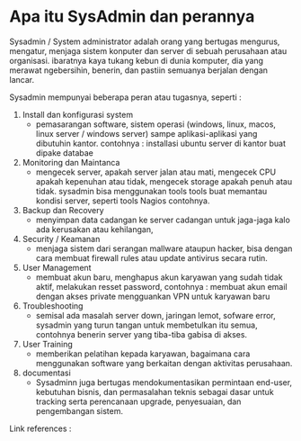 # Apa itu SysAdmin dan perannya

Sysadmin / System administrator adalah orang yang bertugas mengurus, mengatur, menjaga sistem konputer dan server di sebuah perusahaan atau organisasi.
ibaratnya kaya tukang kebun di dunia komputer, dia yang merawat ngebersihin, benerin, dan pastiin semuanya berjalan dengan lancar. 

Sysadmin mempunyai beberapa peran atau tugasnya, seperti :
1) Install dan konfigurasi system
   - pemasarangan software, sistem operasi (windows, linux, macos, linux server / windows server) sampe aplikasi-aplikasi yang dibutuhin kantor.
     contohnya : installasi ubuntu server di kantor buat dipake databae
2) Monitoring dan Maintanca
   - mengecek server, apakah server jalan atau mati, mengecek CPU apakah kepenuhan atau tidak, mengecek storage apakah penuh atau tidak.
     sysadmin bisa menggunakan tools tools buat memantau kondisi server, seperti tools Nagios contohnya.
3) Backup dan Recovery
   - menyimpan data cadangan ke server cadangan untuk jaga-jaga kalo ada kerusakan atau kehilangan,
4) Security / Keamanan
   - menjaga sistem dari serangan mallware ataupun hacker, bisa dengan cara membuat firewall rules atau update antivirus secara rutin.
5) User Management
   - membuat akun baru, menghapus akun karyawan yang sudah tidak aktif, melakukan resset password, contohnya : membuat akun email dengan akses private mengguankan VPN untuk karyawan baru
6) Troubleshooting
   - semisal ada masalah server down, jaringan lemot, sofware error, sysadmin yang turun tangan untuk membetulkan itu semua, contohnya benerin server yang tiba-tiba gabisa di akses.
7) User Training
   - memberikan pelatihan kepada karyawan, bagaimana cara menggunakan software yang berkaitan dengan aktivitas perusahaan.
8) documentasi
   - Sysadminn juga bertugas mendokumentasikan permintaan end-user, kebutuhan bisnis, dan permasalahan teknis sebagai dasar untuk tracking serta perencanaan upgrade, penyesuaian,
     dan pengembangan sistem.
  



Link references : [](https://www.goldenfast.net/blog/system-administrator/)

